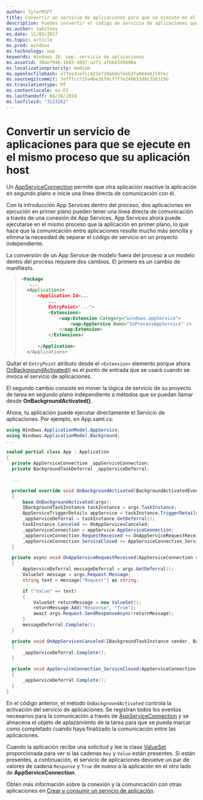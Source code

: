 ```yaml
---
author: TylerMSFT
title: Convertir un servicio de aplicaciones para que se ejecute en el mismo proceso que su aplicación host
description: Puedes convertir el código de servicio de aplicaciones que se ejecutaba en un proceso en segundo plano independiente en un código que se ejecute en el mismo proceso que el proveedor de servicios de aplicaciones.
ms.author: twhitney
ms.date: 11/03/2017
ms.topic: article
ms.prod: windows
ms.technology: uwp
keywords: Windows 10, uwp, servicio de aplicaciones
ms.assetid: 30aef94b-1b83-4897-a2f1-afbb4349696a
ms.localizationpriority: medium
ms.openlocfilehash: a77ea3cefcc423e710ab0afebb3fa064e61507ec
ms.sourcegitcommit: 7efffcc715a4be26f0cf7f7e249653d8c356319b
ms.translationtype: MT
ms.contentlocale: es-ES
ms.lasthandoff: 08/30/2018
ms.locfileid: "3123262"
---
```

# <a name="convert-an-app-service-to-run-in-the-same-process-as-its-host-app"></a>Convertir un servicio de aplicaciones para que se ejecute en el mismo proceso que su aplicación host

Un [AppServiceConnection](https://msdn.microsoft.com/library/windows/apps/windows.applicationmodel.appservice.appserviceconnection.aspx) permite que otra aplicación reactive la aplicación en segundo plano e inicie una línea directa de comunicación con él.

Con la introducción App Services dentro del proceso, dos aplicaciones en ejecución en primer plano pueden tener una línea directa de comunicación a través de una conexión de App Services. App Services ahora puede ejecutarse en el mismo proceso que la aplicación en primer plano, lo que hace que la comunicación entre aplicaciones resulte mucho más sencilla y elimina la necesidad de separar el código de servicio en un proyecto independiente.

La conversión de un App Service de modelo fuera del proceso a un modelo dentro del proceso requiere dos cambios. El primero es un cambio de manifiesto.

> ```xml
> <Package
>    ...
>   <Applications>
>       <Application Id=...
>           ...
>           EntryPoint="...">
>           <Extensions>
>               <uap:Extension Category="windows.appService">
>                   <uap:AppService Name="InProcessAppService" />
>               </uap:Extension>
>           </Extensions>
>           ...
>       </Application>
>   </Applications>
> ```

Quitar el `EntryPoint` atributo desde el `<Extension>` elemento porque ahora [OnBackgroundActivated()](https://msdn.microsoft.com/library/windows/apps/windows.ui.xaml.application.onbackgroundactivated.aspx) es el punto de entrada que se usará cuando se invoca el servicio de aplicaciones.

El segundo cambio consiste en mover la lógica de servicio de su proyecto de tarea en segundo plano independiente a métodos que se puedan llamar desde **OnBackgroundActivated()**.

Ahora, tu aplicación puede ejecutar directamente el Servicio de aplicaciones. Por ejemplo, en App.xaml.cs:

``` cs
using Windows.ApplicationModel.AppService;
using Windows.ApplicationModel.Background;
...

sealed partial class App : Application
{
  private AppServiceConnection _appServiceConnection;
  private BackgroundTaskDeferral _appServiceDeferral;

  ...

  protected override void OnBackgroundActivated(BackgroundActivatedEventArgs args)
  {
      base.OnBackgroundActivated(args);
      IBackgroundTaskInstance taskInstance = args.TaskInstance;
      AppServiceTriggerDetails appService = taskInstance.TriggerDetails as AppServiceTriggerDetails;
      _appServiceDeferral = taskInstance.GetDeferral();
      taskInstance.Canceled += OnAppServicesCanceled;
      _appServiceConnection = appService.AppServiceConnection;
      _appServiceConnection.RequestReceived += OnAppServiceRequestReceived;
      _appServiceConnection.ServiceClosed += AppServiceConnection_ServiceClosed;
  }

  private async void OnAppServiceRequestReceived(AppServiceConnection sender, AppServiceRequestReceivedEventArgs args)
  {
      AppServiceDeferral messageDeferral = args.GetDeferral();
      ValueSet message = args.Request.Message;
      string text = message["Request"] as string;

      if ("Value" == text)
      {
          ValueSet returnMessage = new ValueSet();
          returnMessage.Add("Response", "True");
          await args.Request.SendResponseAsync(returnMessage);
      }
      messageDeferral.Complete();
  }

  private void OnAppServicesCanceled(IBackgroundTaskInstance sender, BackgroundTaskCancellationReason reason)
  {
      _appServiceDeferral.Complete();
  }

  private void AppServiceConnection_ServiceClosed(AppServiceConnection sender, AppServiceClosedEventArgs args)
  {
      _appServiceDeferral.Complete();
  }
}
```

En el código anterior, el método `OnBackgroundActivated` controla la activación del servicio de aplicaciones. Se registran todos los eventos necesarios para la comunicación a través de [AppServiceConnection](https://msdn.microsoft.com/library/windows/apps/windows.applicationmodel.appservice.appserviceconnection.aspx) y se almacena el objeto de aplazamiento de la tarea para que se pueda marcar como completado cuando haya finalizado la comunicación entre las aplicaciones.

Cuando la aplicación recibe una solicitud y lee la clase [ValueSet](https://msdn.microsoft.com/library/windows/apps/windows.foundation.collections.valueset.aspx) proporcionada para ver si las cadenas `Key` y `Value` están presentes. Si están presentes, a continuación, el servicio de aplicaciones devuelve un par de valores de cadena `Response` y `True` de nuevo a la aplicación en el otro lado de **AppServiceConnection**.

Obtén más información sobre la conexión y la comunicación con otras aplicaciones en [Crear y consumir un servicio de aplicación](https://msdn.microsoft.com/windows/uwp/launch-resume/how-to-create-and-consume-an-app-service?f=255&MSPPError=-2147217396).
